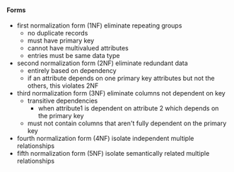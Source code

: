 #### Forms
- first normalization form (1NF) eliminate repeating groups
	- no duplicate records
	- must have primary key
	- cannot have multivalued attributes
	- entries must be same data type
- second normalization form (2NF) eliminate redundant data
	- entirely based on dependency 
	- if an attribute depends on one primary key attributes but not the others, this violates 2NF
- third normalization form (3NF) eliminate columns not dependent on key
	- transitive dependencies
		- when attribute1 is dependent on attribute 2 which depends on the primary key
	- must not contain columns that aren't fully dependent on the primary key
- fourth normalization form (4NF) isolate independent multiple relationships
- fifth normalization form (5NF) isolate semantically related multiple relationships
